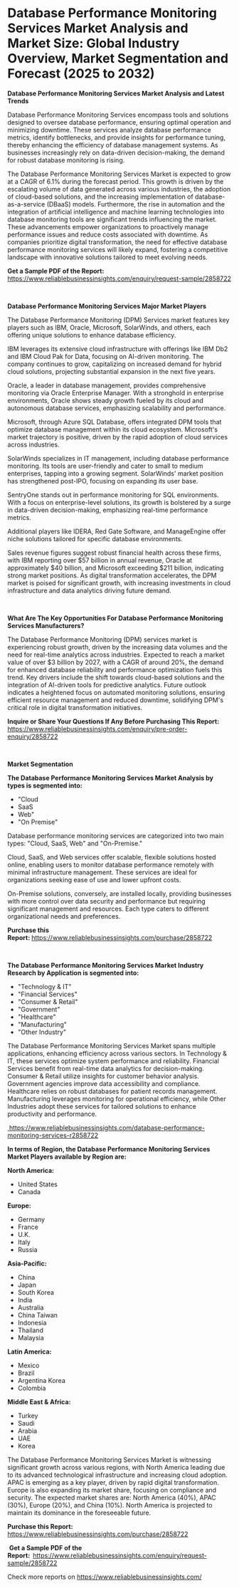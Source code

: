 <p><h1>Database Performance Monitoring Services Market Analysis and Market Size: Global Industry Overview, Market Segmentation and Forecast (2025 to 2032)</h1></p><p><strong>Database Performance Monitoring Services Market Analysis and Latest Trends</strong></p>
<p><p>Database Performance Monitoring Services encompass tools and solutions designed to oversee database performance, ensuring optimal operation and minimizing downtime. These services analyze database performance metrics, identify bottlenecks, and provide insights for performance tuning, thereby enhancing the efficiency of database management systems. As businesses increasingly rely on data-driven decision-making, the demand for robust database monitoring is rising.</p><p>The Database Performance Monitoring Services Market is expected to grow at a CAGR of 6.1% during the forecast period. This growth is driven by the escalating volume of data generated across various industries, the adoption of cloud-based solutions, and the increasing implementation of database-as-a-service (DBaaS) models. Furthermore, the rise in automation and the integration of artificial intelligence and machine learning technologies into database monitoring tools are significant trends influencing the market. These advancements empower organizations to proactively manage performance issues and reduce costs associated with downtime. As companies prioritize digital transformation, the need for effective database performance monitoring services will likely expand, fostering a competitive landscape with innovative solutions tailored to meet evolving needs.</p></p>
<p><strong>Get a Sample PDF of the Report:&nbsp;</strong> <a href="https://www.reliablebusinessinsights.com/enquiry/request-sample/2858722?utm_campaign=2629&utm_medium=2&utm_source=Github&utm_content=ia&utm_term=12032025&utm_id=database-performance-monitoring-services">https://www.reliablebusinessinsights.com/enquiry/request-sample/2858722</a></p>
<p>&nbsp;</p>
<p><strong>Database Performance Monitoring Services Major Market Players</strong></p>
<p><p>The Database Performance Monitoring (DPM) Services market features key players such as IBM, Oracle, Microsoft, SolarWinds, and others, each offering unique solutions to enhance database efficiency.</p><p>IBM leverages its extensive cloud infrastructure with offerings like IBM Db2 and IBM Cloud Pak for Data, focusing on AI-driven monitoring. The company continues to grow, capitalizing on increased demand for hybrid cloud solutions, projecting substantial expansion in the next five years.</p><p>Oracle, a leader in database management, provides comprehensive monitoring via Oracle Enterprise Manager. With a stronghold in enterprise environments, Oracle shows steady growth fueled by its cloud and autonomous database services, emphasizing scalability and performance.</p><p>Microsoft, through Azure SQL Database, offers integrated DPM tools that optimize database management within its cloud ecosystem. Microsoft's market trajectory is positive, driven by the rapid adoption of cloud services across industries.</p><p>SolarWinds specializes in IT management, including database performance monitoring. Its tools are user-friendly and cater to small to medium enterprises, tapping into a growing segment. SolarWinds' market position has strengthened post-IPO, focusing on expanding its user base.</p><p>SentryOne stands out in performance monitoring for SQL environments. With a focus on enterprise-level solutions, its growth is bolstered by a surge in data-driven decision-making, emphasizing real-time performance metrics.</p><p>Additional players like IDERA, Red Gate Software, and ManageEngine offer niche solutions tailored for specific database environments.</p><p>Sales revenue figures suggest robust financial health across these firms, with IBM reporting over $57 billion in annual revenue, Oracle at approximately $40 billion, and Microsoft exceeding $211 billion, indicating strong market positions. As digital transformation accelerates, the DPM market is poised for significant growth, with increasing investments in cloud infrastructure and data analytics driving future demand.</p></p>
<p>&nbsp;</p>
<p><strong>What Are The Key Opportunities For Database Performance Monitoring Services Manufacturers?</strong></p>
<p><p>The Database Performance Monitoring (DPM) services market is experiencing robust growth, driven by the increasing data volumes and the need for real-time analytics across industries. Expected to reach a market value of over $3 billion by 2027, with a CAGR of around 20%, the demand for enhanced database reliability and performance optimization fuels this trend. Key drivers include the shift towards cloud-based solutions and the integration of AI-driven tools for predictive analytics. Future outlook indicates a heightened focus on automated monitoring solutions, ensuring efficient resource management and reduced downtime, solidifying DPM's critical role in digital transformation initiatives.</p></p>
<p><strong>Inquire or Share Your Questions If Any Before Purchasing This Report:</strong> <a href="https://www.reliablebusinessinsights.com/enquiry/pre-order-enquiry/2858722?utm_campaign=2629&utm_medium=2&utm_source=Github&utm_content=ia&utm_term=12032025&utm_id=database-performance-monitoring-services">https://www.reliablebusinessinsights.com/enquiry/pre-order-enquiry/2858722</a></p>
<p>&nbsp;</p>
<p><strong>Market Segmentation</strong></p>
<p><strong>The Database Performance Monitoring Services Market Analysis by types is segmented into:</strong></p>
<p><ul><li>"Cloud</li><li>SaaS</li><li>Web"</li><li>"On Premise"</li></ul></p>
<p><p>Database performance monitoring services are categorized into two main types: "Cloud, SaaS, Web" and "On-Premise." </p><p>Cloud, SaaS, and Web services offer scalable, flexible solutions hosted online, enabling users to monitor database performance remotely with minimal infrastructure management. These services are ideal for organizations seeking ease of use and lower upfront costs. </p><p>On-Premise solutions, conversely, are installed locally, providing businesses with more control over data security and performance but requiring significant management and resources. Each type caters to different organizational needs and preferences.</p></p>
<p><strong>Purchase this Report:&nbsp;</strong><a href="https://www.reliablebusinessinsights.com/purchase/2858722?utm_campaign=2629&utm_medium=2&utm_source=Github&utm_content=ia&utm_term=12032025&utm_id=database-performance-monitoring-services">https://www.reliablebusinessinsights.com/purchase/2858722</a></p>
<p>&nbsp;</p>
<p><strong>The Database Performance Monitoring Services Market Industry Research by Application is segmented into:</strong></p>
<p><ul><li>"Technology & IT"</li><li>"Financial Services"</li><li>"Consumer & Retail"</li><li>"Government"</li><li>"Healthcare"</li><li>"Manufacturing"</li><li>"Other Industry"</li></ul></p>
<p><p>The Database Performance Monitoring Services Market spans multiple applications, enhancing efficiency across various sectors. In Technology & IT, these services optimize system performance and reliability. Financial Services benefit from real-time data analytics for decision-making. Consumer & Retail utilize insights for customer behavior analysis. Government agencies improve data accessibility and compliance. Healthcare relies on robust databases for patient records management. Manufacturing leverages monitoring for operational efficiency, while Other Industries adopt these services for tailored solutions to enhance productivity and performance.</p></p>
<p><a href="https://www.reliablebusinessinsights.com/database-performance-monitoring-services-r2858722?utm_campaign=2629&utm_medium=2&utm_source=Github&utm_content=ia&utm_term=12032025&utm_id=database-performance-monitoring-services">&nbsp;https://www.reliablebusinessinsights.com/database-performance-monitoring-services-r2858722</a></p>
<p><strong>In terms of Region, the Database Performance Monitoring Services Market Players available by Region are:</strong></p>
<p>
    <p> <strong> North America: </strong>
        <ul>
            <li>United States</li>
            <li>Canada</li>
        </ul>
        </p> 
    <p> <strong> Europe: </strong>
        <ul>
            <li>Germany</li>
            <li>France</li>
            <li>U.K.</li>
            <li>Italy</li>
            <li>Russia</li>
        </ul>
        </p> 
    <p> <strong> Asia-Pacific: </strong>
        <ul>
            <li>China</li>
            <li>Japan</li>
            <li>South Korea</li>
            <li>India</li>
            <li>Australia</li>
            <li>China Taiwan</li>
            <li>Indonesia</li>
            <li>Thailand</li>
            <li>Malaysia</li>
        </ul>
        </p> 
    <p> <strong> Latin America: </strong>
        <ul>
            <li>Mexico</li>
            <li>Brazil</li>
            <li>Argentina Korea</li>
            <li>Colombia</li>
        </ul>
        </p> 
    <p> <strong> Middle East & Africa: </strong>
        <ul>
            <li>Turkey</li>
            <li>Saudi</li>
            <li>Arabia</li>
            <li>UAE</li>
            <li>Korea</li>
        </ul>
    </p>
    </p>
<p><p>The Database Performance Monitoring Services Market is witnessing significant growth across various regions, with North America leading due to its advanced technological infrastructure and increasing cloud adoption. APAC is emerging as a key player, driven by rapid digital transformation. Europe is also expanding its market share, focusing on compliance and security. The expected market shares are: North America (40%), APAC (30%), Europe (20%), and China (10%). North America is projected to maintain its dominance in the foreseeable future.</p></p>
<p><strong>Purchase this Report: </strong><a href="https://www.reliablebusinessinsights.com/purchase/2858722?utm_campaign=2629&utm_medium=2&utm_source=Github&utm_content=ia&utm_term=12032025&utm_id=database-performance-monitoring-services">https://www.reliablebusinessinsights.com/purchase/2858722</a></p>
<p>&nbsp;<strong>Get a Sample PDF of the Report:&nbsp;&nbsp;</strong><a href="https://www.reliablebusinessinsights.com/enquiry/request-sample/2858722?utm_campaign=2629&utm_medium=2&utm_source=Github&utm_content=ia&utm_term=12032025&utm_id=database-performance-monitoring-services">https://www.reliablebusinessinsights.com/enquiry/request-sample/2858722</a></p>
<p><strong></strong></p>
<p>Check more reports on <a href="https://www.reliablebusinessinsights.com/?utm_campaign=2629&utm_medium=2&utm_source=Github&utm_content=ia&utm_term=12032025&utm_id=database-performance-monitoring-services">https://www.reliablebusinessinsights.com/</a></p>